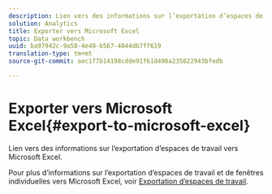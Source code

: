 ```yaml
---
description: Lien vers des informations sur l’exportation d’espaces de travail vers Microsoft Excel.
solution: Analytics
title: Exporter vers Microsoft Excel
topic: Data workbench
uuid: ba97942c-9a58-4e49-b567-4844db7ff619
translation-type: tm+mt
source-git-commit: aec1f7b14198cdde91f61d490a235022943bfedb

---
```



# Exporter vers Microsoft Excel{#export-to-microsoft-excel}

Lien vers des informations sur l’exportation d’espaces de travail vers Microsoft Excel.

Pour plus d’informations sur l’exportation d’espaces de travail et de fenêtres individuelles vers Microsoft Excel, voir [Exportation d’espaces de travail](../../../../home/c-get-started/c-work-worksp/c-ex-wksp.md#concept-27e4457bd14b43f198071e38d85d6d2f).
